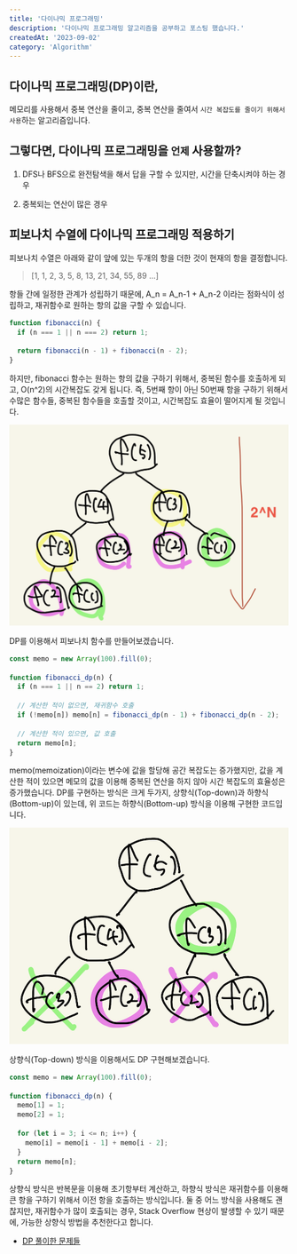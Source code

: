 ```yaml
---
title: '다이나믹 프로그래밍'
description: '다이나믹 프로그래밍 알고리즘을 공부하고 포스팅 했습니다.'
createdAt: '2023-09-02'
category: 'Algorithm'
---
```


## 다이나믹 프로그래밍(DP)이란,

메모리를 사용해서 중복 연산을 줄이고, 중복 연산을 줄여서 `시간 복잡도를 줄이기 위해서 사용`하는 알고리즘입니다. 

## 그렇다면, 다이나믹 프로그래밍을 `언제` 사용할까?
1. DFS나 BFS으로 완전탐색을 해서 답을 구할 수 있지만, 시간을 단축시켜야 하는 경우

2. 중복되는 연산이 많은 경우

## 피보나치 수열에 다이나믹 프로그래밍 적용하기

피보나치 수열은 아래와 같이 앞에 있는 두개의 항을 더한 것이 현재의 항을 결정합니다. 

> [1, 1, 2, 3, 5, 8, 13, 21, 34, 55, 89 ...]

항들 간에 일정한 관계가 성립하기 때문에, A_n = A_n-1 + A_n-2 이라는 점화식이 성립하고, 재귀함수로 원하는 항의 값을 구할 수 있습니다.

```js
function fibonacci(n) {
  if (n === 1 || n === 2) return 1;

  return fibonacci(n - 1) + fibonacci(n - 2);
}
```

하지만, fibonacci 함수는 원하는 항의 값을 구하기 위해서, 중복된 함수를 호출하게 되고, O(n^2)의 시간복잡도 갖게 됩니다. 즉, 5번째 항이 아닌 50번째 항을 구하기 위해서 수많은 함수들, 중복된 함수들을 호출할 것이고, 시간복잡도 효율이 떨어지게 될 것입니다. 

![](https://github.com/jinnkimm7/jin-blog/blob/main/public/images/algorithm/dynamic-programming/dp1.png?raw=true)

DP를 이용해서 피보나치 함수를 만들어보겠습니다.

```js
const memo = new Array(100).fill(0);

function fibonacci_dp(n) {
  if (n === 1 || n == 2) return 1;

  // 계산한 적이 없으면, 재귀함수 호출
  if (!memo[n]) memo[n] = fibonacci_dp(n - 1) + fibonacci_dp(n - 2);

  // 계산한 적이 있으면, 값 호출
  return memo[n];
}
```

memo(memoization)이라는 변수에 값을 할당해 공간 복잡도는 증가했지만, 값을 계산한 적이 있으면 메모의 값을 이용해 중복된 연산을 하지 않아 시간 복잡도의 효율성은 증가했습니다. DP를 구현하는 방식은 크게 두가지, 상향식(Top-down)과 하향식(Bottom-up)이 있는데, 위 코드는 하향식(Bottom-up) 방식을 이용해 구현한 코드입니다.

![](https://github.com/jinnkimm7/jin-blog/blob/main/public/images/algorithm/dynamic-programming/dp2.png?raw=true)

상향식(Top-down) 방식을 이용해서도 DP 구현해보겠습니다.

```js
const memo = new Array(100).fill(0);

function fibonacci_dp(n) {
  memo[1] = 1;
  memo[2] = 1;

  for (let i = 3; i <= n; i++) {
    memo[i] = memo[i - 1] + memo[i - 2];
  }
  return memo[n];
}
```

상향식 방식은 반복문을 이용해 초기항부터 계산하고, 하향식 방식은 재귀함수를 이용해 큰 항을 구하기 위해서 이전 항을 호출하는 방식입니다. 둘 중 어느 방식을 사용해도 괜찮지만, 재귀함수가 많이 호출되는 경우, Stack Overflow 현상이 발생할 수 있기 때문에, 가능한 상향식 방법을 추천한다고 합니다.

- [DP 풀이한 문제들](https://solved.ac/search?query=s%40jiinnkimm7%20%23dp&sort=level&direction=desc)